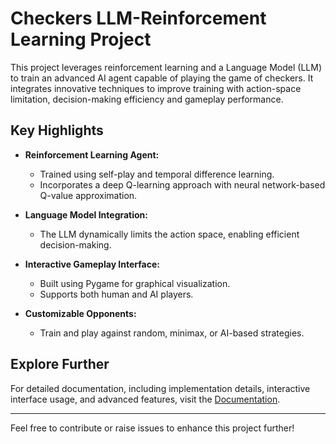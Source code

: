 # Checkers LLM-Reinforcement Learning Project

This project leverages reinforcement learning and a Language Model (LLM) to train an advanced AI agent capable of playing the game of checkers. It integrates innovative techniques to improve training with action-space limitation, decision-making efficiency and gameplay performance.

## Key Highlights

- **Reinforcement Learning Agent:**
  - Trained using self-play and temporal difference learning.
  - Incorporates a deep Q-learning approach with neural network-based Q-value approximation.

- **Language Model Integration:**
  - The LLM dynamically limits the action space, enabling efficient decision-making.

- **Interactive Gameplay Interface:**
  - Built using Pygame for graphical visualization.
  - Supports both human and AI players.

- **Customizable Opponents:**
  - Train and play against random, minimax, or AI-based strategies.

## Explore Further

For detailed documentation, including implementation details, interactive interface usage, and advanced features, visit the [Documentation](https://rllm-checkers.readthedocs.io/).

---

Feel free to contribute or raise issues to enhance this project further!